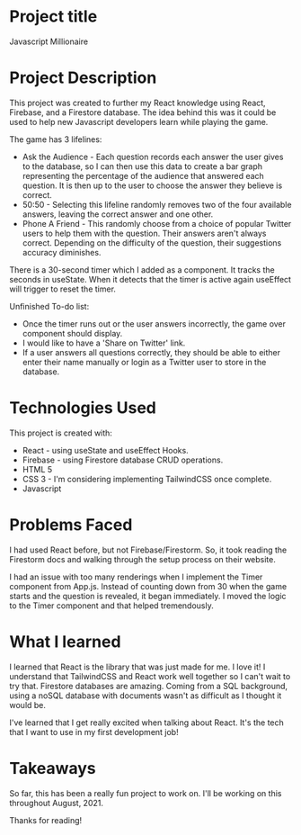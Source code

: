 # Project title
Javascript Millionaire

# Project Description

This project was created to further my React knowledge using React, Firebase, and a Firestore database.
The idea behind this was it could be used to help new Javascript developers learn while playing the game.

The game has 3 lifelines:
* Ask the Audience - Each question records each answer the user gives to the database, so I can then use this data to create a bar graph representing the percentage of the audience that answered each question. It is then up to the user to choose the answer they believe is correct.
* 50:50 - Selecting this lifeline randomly removes two of the four available answers, leaving the correct answer and one other.
* Phone A Friend - This randomly choose from a choice of popular Twitter users to help them with the question. Their answers aren't always correct. Depending on the difficulty of the question, their suggestions accuracy diminishes.

There is a 30-second timer which I added as a component. It tracks the seconds in useState. When it detects that the timer is active again useEffect will trigger to reset the timer.

Unfinished To-do list:

* Once the timer runs out or the user answers incorrectly, the game over component should display.
* I would like to have a 'Share on Twitter' link.
* If a user answers all questions correctly, they should be able to either enter their name manually or login as a Twitter user to store in the database.

# Technologies Used

This project is created with:

* React - using useState and useEffect Hooks.
* Firebase - using Firestore database CRUD operations.
* HTML 5
* CSS 3 - I'm considering implementing TailwindCSS once complete.
* Javascript

# Problems Faced

I had used React before, but not Firebase/Firestorm. So, it took reading the Firestorm docs and walking through the setup process on their website.

I had an issue with too many renderings when I implement the Timer component from App.js. Instead of counting down from 30 when the game starts and the question is revealed, it began immediately. I moved the logic to the Timer component and that helped tremendously.

# What I learned

I learned that React is the library that was just made for me. I love it! I understand that TailwindCSS and React work well together so I can't wait to try that. Firestore databases are amazing. Coming from a SQL background, using a noSQL database with documents wasn't as difficult as I thought it would be.

I've learned that I get really excited when talking about React. It's the tech that I want to use in my first development job!

# Takeaways

So far, this has been a really fun project to work on. I'll be working on this throughout August, 2021.

Thanks for reading!
